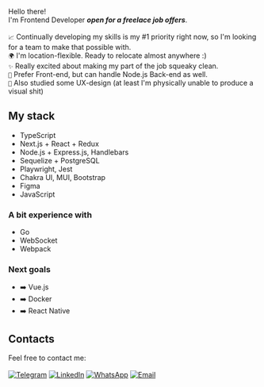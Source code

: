 Hello there!<br>
I'm Frontend Developer ***open for a freelace job offers***.<br><br>
```📈``` Continually developing my skills is my #1 priority right now, so I'm looking for a team to make that possible with.<br>
```🌍``` I'm location-flexible. Ready to relocate almost anywhere :)<br>
```✨``` Really excited about making my part of the job squeaky clean.<br>
```🌈``` Prefer Front-end, but can handle Node.js Back-end as well.<br>
```🎨``` Also studied some UX-design (at least I'm physically unable to produce a visual shit)<br>

## My stack
* TypeScript
* Next.js + React + Redux
* Node.js + Express.js, Handlebars
* Sequelize + PostgreSQL
* Playwright, Jest
* Chakra UI, MUI, Bootstrap
* Figma
* JavaScript

### A bit experience with
* Go
* WebSocket
* Webpack

### Next goals
*  ➡️ Vue.js
*  ➡️ Docker
*  ➡️ React Native

## Contacts
Feel free to contact me:<br><br>
[![Telegram](https://img.shields.io/badge/-Telegram-blue?color=0088cc&logo=telegram&logoColor=white)](https://t.me/zzzookie)
[![LinkedIn](https://img.shields.io/badge/-LinkedIn-blue?color=0077b5&logo=linkedin&logoColor=white)](https://www.linkedin.com/in/ivan-shulgin/)
[![WhatsApp](https://img.shields.io/badge/-WhatsApp-green?color=075e54&logo=whatsapp&logoColor=white)](https://api.whatsapp.com/send?phone=79167978400)
[![Email](https://img.shields.io/badge/-Email-red?color=ea4335&logo=gmail&logoColor=white)](mailto:iushulgin@gmail.com)
